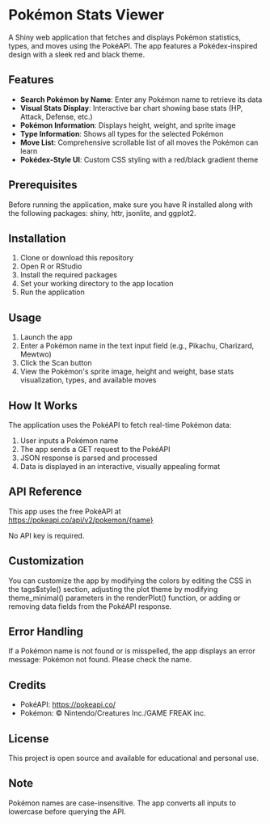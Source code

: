 # Pokémon Stats Viewer

A Shiny web application that fetches and displays Pokémon statistics, types, and moves using the PokéAPI. The app features a Pokédex-inspired design with a sleek red and black theme.

## Features

- **Search Pokémon by Name**: Enter any Pokémon name to retrieve its data
- **Visual Stats Display**: Interactive bar chart showing base stats (HP, Attack, Defense, etc.)
- **Pokémon Information**: Displays height, weight, and sprite image
- **Type Information**: Shows all types for the selected Pokémon
- **Move List**: Comprehensive scrollable list of all moves the Pokémon can learn
- **Pokédex-Style UI**: Custom CSS styling with a red/black gradient theme

## Prerequisites

Before running the application, make sure you have R installed along with the following packages: shiny, httr, jsonlite, and ggplot2.

## Installation

1. Clone or download this repository
2. Open R or RStudio
3. Install the required packages
4. Set your working directory to the app location
5. Run the application

## Usage

1. Launch the app
2. Enter a Pokémon name in the text input field (e.g., Pikachu, Charizard, Mewtwo)
3. Click the Scan button
4. View the Pokémon's sprite image, height and weight, base stats visualization, types, and available moves

## How It Works

The application uses the PokéAPI to fetch real-time Pokémon data:

1. User inputs a Pokémon name
2. The app sends a GET request to the PokéAPI
3. JSON response is parsed and processed
4. Data is displayed in an interactive, visually appealing format

## API Reference

This app uses the free PokéAPI at https://pokeapi.co/api/v2/pokemon/{name}

No API key is required.

## Customization

You can customize the app by modifying the colors by editing the CSS in the tags$style() section, adjusting the plot theme by modifying theme_minimal() parameters in the renderPlot() function, or adding or removing data fields from the PokéAPI response.

## Error Handling

If a Pokémon name is not found or is misspelled, the app displays an error message: Pokémon not found. Please check the name.

## Credits

- PokéAPI: https://pokeapi.co/
- Pokémon: © Nintendo/Creatures Inc./GAME FREAK inc.

## License

This project is open source and available for educational and personal use.

## Note

Pokémon names are case-insensitive. The app converts all inputs to lowercase before querying the API.
